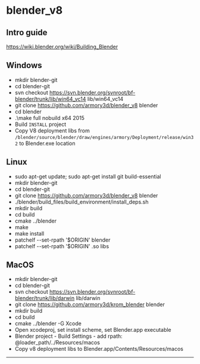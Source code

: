 # blender_v8

## Intro guide
https://wiki.blender.org/wiki/Building_Blender

## Windows
- mkdir blender-git
- cd blender-git
- svn checkout https://svn.blender.org/svnroot/bf-blender/trunk/lib/win64_vc14  lib/win64_vc14
- git clone https://github.com/armory3d/blender_v8 blender
- cd blender
- .\make full nobuild x64 2015
- Build `INSTALL` project
- Copy V8 deployment libs from `/blender/source/blender/draw/engines/armory/Deployment/release/win32` to Blender.exe location

## Linux
- sudo apt-get update; sudo apt-get install git build-essential
- mkdir blender-git
- cd blender-git
- git clone https://github.com/armory3d/blender_v8 blender
- ./blender/build_files/build_environment/install_deps.sh
- mkdir build
- cd build
- cmake ../blender
- make
- make install
- patchelf --set-rpath '$ORIGIN' blender
- patchelf --set-rpath '$ORIGIN' .so libs

## MacOS
- mkdir blender-git
- cd blender-git
- svn checkout https://svn.blender.org/svnroot/bf-blender/trunk/lib/darwin lib/darwin
- git clone https://github.com/armory3d/krom_blender blender
- mkdir build
- cd build
- cmake ../blender -G Xcode
- Open xcodeproj, set install scheme, set Blender.app executable
- Blender project - Build Settings - add rpath: @loader_path/../Resources/macos
- Copy v8 deployment libs to Blender.app/Contents/Resources/macos

---
